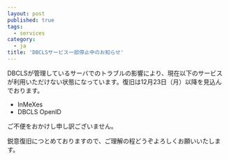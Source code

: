 ```yaml
---
layout: post
published: true
tags:
  - services
category:
  - ja
title: 'DBCLSサービス一部停止中のお知らせ'
---
```

DBCLSが管理しているサーバでのトラブルの影響により、現在以下のサービスが利用いただけない状態になっています。復旧は12月23日（月）以降を見込んでおります。

  - InMeXes
  - DBCLS OpenID
    
ご不便をおかけし申し訳ございません。

鋭意復旧につとめておりますので、ご理解の程どうぞよろしくお願いいたします。
